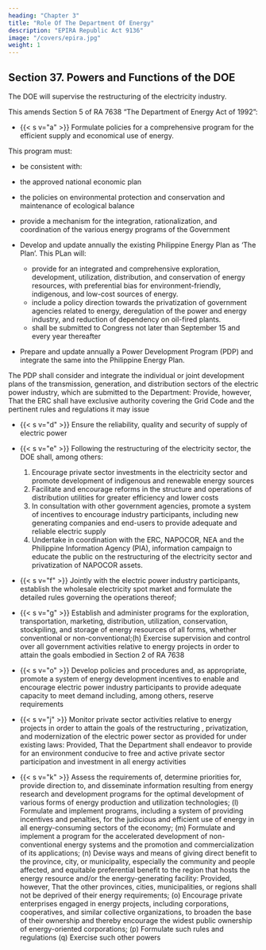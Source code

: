 ```yaml
---
heading: "Chapter 3"
title: "Role Of The Department Of Energy"
description: "EPIRA Republic Act 9136"
image: "/covers/epira.jpg"
weight: 1
---
```




## Section 37. Powers and Functions of the DOE

The DOE will supervise the restructuring of the electricity industry. 

This amends Section 5 of RA 7638 “The Department of Energy Act of 1992”:

- {{< s v="a" >}} Formulate policies for a comprehensive program for the efficient supply and economical use of energy.

This program must:
-  be consistent with:
  - the approved national economic plan
  - the policies on environmental protection and conservation and maintenance of ecological balance
- provide a mechanism for the integration, rationalization, and coordination of the various energy programs of the Government

- Develop and update annually the existing Philippine Energy Plan as ‘The Plan’. This PLan will:
  -  provide for an integrated and comprehensive exploration, development, utilization, distribution, and conservation of energy resources, with preferential bias for environment-friendly, indigenous, and low-cost sources of energy.
  - include a policy direction towards the privatization of government agencies related to energy, deregulation of the power and energy industry, and reduction of dependency on oil-fired plants. 
  - shall be submitted to Congress not later than September 15 and every year thereafter

- Prepare and update annually a Power Development Program (PDP) and integrate the same into the Philippine Energy Plan. 

The PDP shall consider and integrate the individual or joint development plans of the transmission, generation, and distribution sectors of the electric power industry, which are submitted to the Department: Provide, however, That the ERC shall have exclusive authority covering the Grid Code and the pertinent rules and regulations it may issue

- {{< s v="d" >}} Ensure the reliability, quality and security of supply of electric power
- {{< s v="e" >}} Following the restructuring of the electricity sector, the DOE shall, among others:
  1. Encourage private sector investments in the electricity sector and promote development of indigenous and renewable energy sources
  2. Facilitate and encourage reforms in the structure and operations of distribution utilities for greater efficiency and lower costs
  3. In consultation with other government agencies, promote a system of incentives to encourage industry participants, including new generating companies and end-users to provide adequate and reliable electric supply
  4. Undertake in coordination with the ERC, NAPOCOR, NEA and the Philippine Information Agency (PIA), information campaign to educate the public on the restructuring of the electricity sector and privatization of NAPOCOR assets.

- {{< s v="f" >}} Jointly with the electric power industry participants, establish the wholesale electricity spot market and formulate the detailed rules governing the operations thereof; 
- {{< s v="g" >}} Establish and administer programs for the exploration, transportation, marketing, distribution, utilization, conservation, stockpiling, and storage of energy resources of all forms, whether conventional or non-conventional;(h) Exercise supervision and control over all government activities relative to energy projects in order to attain the goals embodied in Section 2 of RA 7638
- {{< s v="o" >}} Develop policies and procedures and, as appropriate, promote a system of energy development incentives to enable and encourage electric power industry participants to provide adequate capacity to meet demand including, among others, reserve requirements
- {{< s v="j" >}} Monitor private sector activities relative to energy projects in order to attain the goals of the restructuring , privatization, and modernization of the electric power sector as provided for under existing laws: Provided, That the Department shall endeavor to provide for an environment conducive to free and active private sector participation and investment in all
energy activities
- {{< s v="k" >}} Assess the requirements of, determine priorities for, provide direction to, and disseminate
information resulting from energy research and development programs for the optimal
development of various forms of energy production and utilization technologies;
(l) Formulate and implement programs, including a system of providing incentives and penalties,
for the judicious and efficient use of energy in all energy-consuming sectors of the economy;
(m) Formulate and implement a program for the accelerated development of non-conventional
energy systems and the promotion and commercialization of its applications;
(n) Devise ways and means of giving direct benefit to the province, city, or municipality,
especially the community and people affected, and equitable preferential benefit to the region
that hosts the energy resource and/or the energy-generating facility: Provided, however, That
the other provinces, cities, municipalities, or regions shall not be deprived of their energy
requirements;
(o) Encourage private enterprises engaged in energy projects, including corporations,
cooperatives, and similar collective organizations, to broaden the base of their ownership
and thereby encourage the widest public ownership of energy-oriented corporations;
(p) Formulate such rules and regulations
(q) Exercise such other powers
